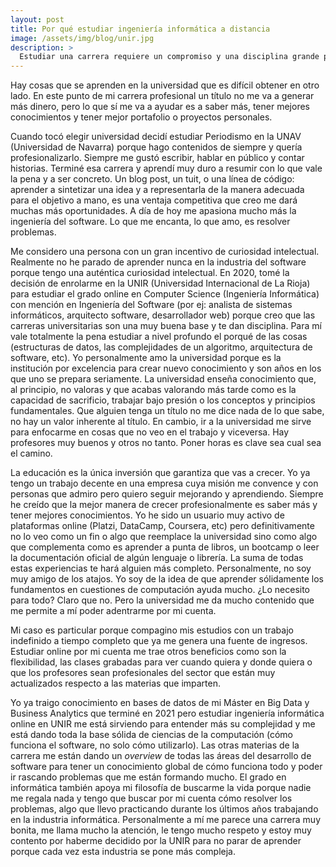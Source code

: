 ```yaml
---
layout: post
title: Por qué estudiar ingeniería informática a distancia
image: /assets/img/blog/unir.jpg
description: >
  Estudiar una carrera requiere un compromiso y una disciplina grande porque son mínimo 4 años de tu tiempo. En este post te cuento por qué estudiar esta carrera con especialización en Ingeniería del Software y por qué considero que es una buena opción entrar en una universidad online como UNIR.  <!--more-->
---
```


Hay cosas que se aprenden en la universidad que es difícil obtener en otro lado. En este punto de mi carrera profesional un título no me va a generar más dinero, pero lo que sí me va a ayudar es a saber más, tener mejores conocimientos y tener mejor portafolio o proyectos personales.

<!--more-->

Cuando tocó elegir universidad decidí estudiar Periodismo en la UNAV (Universidad de Navarra) porque hago contenidos de siempre y quería profesionalizarlo. Siempre me gustó escribir, hablar en público y contar historias. Terminé esa carrera y aprendí muy duro a resumir con lo que vale la pena y a ser concreto. Un blog post, un tuit, o una línea de código: aprender a sintetizar una idea y a representarla de la manera adecuada para el objetivo a mano, es una ventaja competitiva que creo me dará muchas más oportunidades. A día de hoy me apasiona mucho más la ingeniería del software. Lo que me encanta, lo que amo, es resolver problemas.

Me considero una persona con un gran incentivo de curiosidad intelectual. Realmente no he parado de aprender nunca en la industria del software porque tengo una auténtica curiosidad intelectual. En 2020, tomé la decisión de enrolarme en la UNIR (Universidad Internacional de La Rioja) para estudiar el grado online en Computer Science (Ingeniería Informática) con mención en Ingeniería del Software (por ej: analista de sistemas informáticos, arquitecto software, desarrollador web) porque creo que las carreras universitarias son una muy buena base y te dan disciplina. Para mí vale totalmente la pena estudiar a nivel profundo el porqué de las cosas (estructuras de datos, las complejidades de un algoritmo, arquitectura de software, etc). Yo personalmente amo la universidad porque es la institución por excelencia para crear nuevo conocimiento y son años en los que uno se prepara seriamente. La universidad enseña conocimiento que, al principio, no valoras y que acabas valorando más tarde como es la capacidad de sacrificio, trabajar bajo presión o los conceptos y principios fundamentales. Que alguien tenga un título no me dice nada de lo que sabe, no hay un valor inherente al título. En cambio, ir a la universidad me sirve para enfocarme en cosas que no veo en el trabajo y viceversa. Hay profesores muy buenos y otros no tanto. Poner horas es clave sea cual sea el camino. 

La educación es la única inversión que garantiza que vas a crecer. Yo ya tengo un trabajo decente en una empresa cuya misión me convence y con personas que admiro pero quiero seguir mejorando y aprendiendo. Siempre he creído que la mejor manera de crecer profesionalmente es saber más y tener mejores conocimientos. Yo he sido un usuario muy activo de plataformas online (Platzi, DataCamp, Coursera, etc) pero definitivamente no lo veo como un fin o algo que reemplace la universidad sino como algo que complementa como es aprender a punta de libros, un bootcamp o leer la documentación oficial de algún lenguaje o librería. La suma de todas estas experiencias te hará alguien más completo. Personalmente, no soy muy amigo de los atajos. Yo soy de la idea de que aprender sólidamente los fundamentos en cuestiones de computación ayuda mucho. ¿Lo necesito para todo? Claro que no. Pero la universidad me da mucho contenido que me permite a mí poder adentrarme por mi cuenta.

Mi caso es particular porque compagino mis estudios con un trabajo indefinido a tiempo completo que ya me genera una fuente de ingresos. Estudiar online por mi cuenta me trae otros beneficios como son la flexibilidad, las clases grabadas para ver cuando quiera y donde quiera o que los profesores sean profesionales del sector que están muy actualizados respecto a las materias que imparten.

Yo ya traigo conocimiento en bases de datos de mi Máster en Big Data y Business Analytics que terminé en 2021 pero estudiar ingeniería informática online en UNIR me está sirviendo para entender más su complejidad y me está dando toda la base sólida de ciencias de la computación (cómo funciona el software, no solo cómo utilizarlo). Las otras materias de la carrera me están dando un *overview* de todas las áreas del desarrollo de software para tener un conocimiento global de cómo funciona todo y poder ir rascando problemas que me están formando mucho. El grado en informática también apoya mi filosofía de buscarme la vida porque nadie me regala nada y tengo que buscar por mi cuenta cómo resolver los problemas, algo que llevo practicando durante los últimos años trabajando en la industria informática. Personalmente a mí me parece una carrera muy bonita, me llama mucho la atención, le tengo mucho respeto y estoy muy contento por haberme decidido por la UNIR para no parar de aprender porque cada vez esta industria se pone más compleja.
